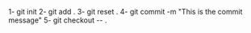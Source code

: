 1- git init
2- git add .
3- git reset . <!-- desdhace los cambios realizados por git add . -->
4- git commit -m "This is the commit message"
5- git checkout -- .